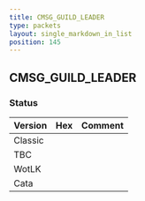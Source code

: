 ```yaml
---
title: CMSG_GUILD_LEADER
type: packets
layout: single_markdown_in_list
position: 145
---
```


## CMSG_GUILD_LEADER

### Status

Version | Hex | Comment
---------- | ---------- | ---------- 
Classic |  |  
TBC |  |  
WotLK |  |  
Cata |  |  
